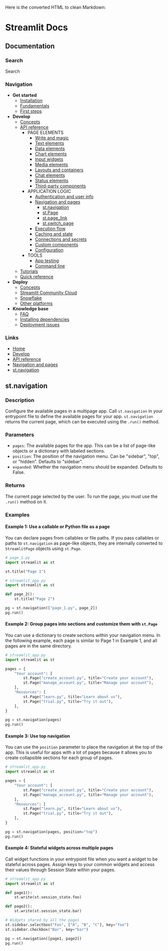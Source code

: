 Here is the converted HTML to clean Markdown:

# Streamlit Docs

## Documentation

### Search
Search

### Navigation

* **Get started**
	+ [Installation](/get-started/installation)
	+ [Fundamentals](/get-started/fundamentals)
	+ [First steps](/get-started/tutorials)
* **Develop**
	+ [Concepts](/develop/concepts)
	+ [API reference](/develop/api-reference)
		- PAGE ELEMENTS
			- [Write and magic](/develop/api-reference/write-magic)
			- [Text elements](/develop/api-reference/text)
			- [Data elements](/develop/api-reference/data)
			- [Chart elements](/develop/api-reference/charts)
			- [Input widgets](/develop/api-reference/widgets)
			- [Media elements](/develop/api-reference/media)
			- [Layouts and containers](/develop/api-reference/layout)
			- [Chat elements](/develop/api-reference/chat)
			- [Status elements](/develop/api-reference/status)
			- [Third-party components](https://streamlit.io/components)
		- APPLICATION LOGIC
			- [Authentication and user info](/develop/api-reference/user)
			- [Navigation and pages](/develop/api-reference/navigation)
				- [st.navigation](/develop/api-reference/navigation/st.navigation)
				- [st.Page](/develop/api-reference/navigation/st.page)
				- [st.page_link](/develop/api-reference/widgets/st.page_link)
				- [st.switch_page](/develop/api-reference/navigation/st.switch_page)
			- [Execution flow](/develop/api-reference/execution-flow)
			- [Caching and state](/develop/api-reference/caching-and-state)
			- [Connections and secrets](/develop/api-reference/connections)
			- [Custom components](/develop/api-reference/custom-components)
			- [Configuration](/develop/api-reference/configuration)
		- TOOLS
			- [App testing](/develop/api-reference/app-testing)
			- [Command line](/develop/api-reference/cli)
	+ [Tutorials](/develop/tutorials)
	+ [Quick reference](/develop/quick-reference)
* **Deploy**
	+ [Concepts](/deploy/concepts)
	+ [Streamlit Community Cloud](/deploy/streamlit-community-cloud)
	+ [Snowflake](/deploy/snowflake)
	+ [Other platforms](/deploy/tutorials)
* **Knowledge base**
	+ [FAQ](/knowledge-base/using-streamlit)
	+ [Installing dependencies](/knowledge-base/dependencies)
	+ [Deployment issues](/knowledge-base/deploy)

### Links
* [Home](/)
* [Develop](/develop)
* [API reference](/develop/api-reference)
* [Navigation and pages](/develop/api-reference/navigation)
* [st.navigation](/develop/api-reference/navigation/st.navigation)

## st.navigation
### Description

Configure the available pages in a multipage app. Call `st.navigation` in your entrypoint file to define the available pages for your app. `st.navigation` returns the current page, which can be executed using the `.run()` method.

### Parameters

* `pages`: The available pages for the app. This can be a list of page-like objects or a dictionary with labeled sections.
* `position`: The position of the navigation menu. Can be "sidebar", "top", or "hidden". Defaults to "sidebar".
* `expanded`: Whether the navigation menu should be expanded. Defaults to False.

### Returns

The current page selected by the user. To run the page, you must use the `.run()` method on it.

### Examples

#### Example 1: Use a callable or Python file as a page

You can declare pages from callables or file paths. If you pass callables or paths to `st.navigation` as page-like objects, they are internally converted to `StreamlitPage` objects using `st.Page`.

```python
# page_1.py
import streamlit as st

st.title("Page 1")

# streamlit_app.py
import streamlit as st

def page_2():
    st.title("Page 2")

pg = st.navigation(["page_1.py", page_2])
pg.run()
```

#### Example 2: Group pages into sections and customize them with `st.Page`

You can use a dictionary to create sections within your navigation menu. In the following example, each page is similar to Page 1 in Example 1, and all pages are in the same directory.

```python
# streamlit_app.py
import streamlit as st

pages = {
    "Your account": [
        st.Page("create_account.py", title="Create your account"),
        st.Page("manage_account.py", title="Manage your account"),
    ],
    "Resources": [
        st.Page("learn.py", title="Learn about us"),
        st.Page("trial.py", title="Try it out"),
    ],
}

pg = st.navigation(pages)
pg.run()
```

#### Example 3: Use top navigation

You can use the `position` parameter to place the navigation at the top of the app. This is useful for apps with a lot of pages because it allows you to create collapsible sections for each group of pages.

```python
# streamlit_app.py
import streamlit as st

pages = {
    "Your account": [
        st.Page("create_account.py", title="Create your account"),
        st.Page("manage_account.py", title="Manage your account"),
    ],
    "Resources": [
        st.Page("learn.py", title="Learn about us"),
        st.Page("trial.py", title="Try it out"),
    ],
}

pg = st.navigation(pages, position="top")
pg.run()
```

#### Example 4: Stateful widgets across multiple pages

Call widget functions in your entrypoint file when you want a widget to be stateful across pages. Assign keys to your common widgets and access their values through Session State within your pages.

```python
# streamlit_app.py
import streamlit as st

def page1():
    st.write(st.session_state.foo)

def page2():
    st.write(st.session_state.bar)

# Widgets shared by all the pages
st.sidebar.selectbox("Foo", ["A", "B", "C"], key="foo")
st.sidebar.checkbox("Bar", key="bar")

pg = st.navigation([page1, page2])
pg.run()
```